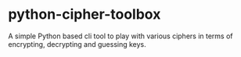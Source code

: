 # python-cipher-toolbox
A simple Python based cli tool to play with various ciphers in terms of encrypting, decrypting and guessing keys.
